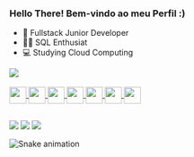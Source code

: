### Hello There! Bem-vindo ao meu Perfil :)

- 🔭 Fullstack Junior Developer
- 🐱‍👤 SQL Enthusiat
- 💻 Studying Cloud Computing


<div>
  <a href="github.com/Serinolli">
    <img src="https://github-readme-stats.vercel.app/api?username=serinolli&count_private=true&show_icons=true&theme=dracula">
<!--     <img src="https://github-readme-stats.vercel.app/api/top-langs/?username=serinolli&theme=dracula"> -->
</div>
 <div style="display:inline_block"><br>
  <img align="center" height="30" weight="40" src="https://cdn.jsdelivr.net/gh/devicons/devicon/icons/angularjs/angularjs-original.svg" />
     <img align="center" height="30" weight="40" src="https://cdn.jsdelivr.net/gh/devicons/devicon/icons/csharp/csharp-original.svg" />
     <img align="center" height="30" weight="40" src="https://cdn.jsdelivr.net/gh/devicons/devicon/icons/html5/html5-original.svg" />
     <img align="center" height="30" weight="40" src="https://cdn.jsdelivr.net/gh/devicons/devicon/icons/css3/css3-original.svg" />          
     <img align="center" height="30" weight="40" src="https://cdn.jsdelivr.net/gh/devicons/devicon/icons/mysql/mysql-original.svg" /> 
     <img align="center" height="30" weight="40" src="https://cdn.jsdelivr.net/gh/devicons/devicon/icons/ionic/ionic-original.svg" />              
     <img align="center" height="30" weight="40" src="https://cdn.jsdelivr.net/gh/devicons/devicon/icons/android/android-original.svg" />
</div>         

  ##
  
  <div> 
  <a href="https://instagram.com/rafael_serinolli" target="_blank"><img src="https://img.shields.io/badge/-Instagram-%23E4405F?style=for-the-badge&logo=instagram&logoColor=white" target="_blank"></a> 
  <a href = "mailto:rafael.serinolli2@gmail.com"><img src="https://img.shields.io/badge/-Gmail-%23333?style=for-the-badge&logo=gmail&logoColor=white" target="_blank"></a>
  <a href="https://www.linkedin.com/in/serinolli" target="_blank"><img src="https://img.shields.io/badge/-LinkedIn-%230077B5?style=for-the-badge&logo=linkedin&logoColor=white" target="_blank"></a> 
 
  ![Snake animation](https://github.com/serinolli/serinolli/blob/output/github-contribution-grid-snake.svg)
 
</div>
